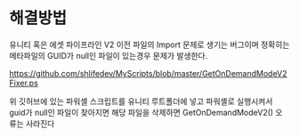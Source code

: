 # 해결방법

유니티 혹은 에셋 파이프라인 V2 이전 파일의 Import 문제로 생기는 버그이며
정확히는 메타파일의 GUID가 null인 파일이 있는경우 문제가 발생한다.  


https://github.com/shlifedev/MyScripts/blob/master/GetOnDemandModeV2Fixer.ps 

위 깃허브에 있는 파워셸 스크립트를
유니티 루트폴더에 넣고 파워셸로 실행시켜서 guid가 null인 파일이 찾아지면
해당 파일을 삭제하면 GetOnDemandModeV2() 오류는 사라진다


 